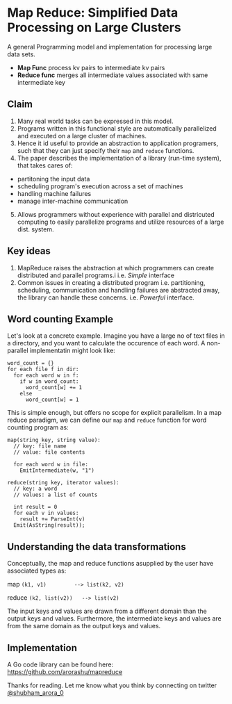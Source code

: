 # Map Reduce: Simplified Data Processing on Large Clusters

A general Programming model and implementation for processing large data sets.

- **Map Func** process kv pairs to intermediate kv pairs
- **Reduce func** merges all intermediate values associated with same intermediate key


## Claim
1. Many real world tasks can be expressed in this model.
2. Programs written in this functional style are automatically parallelized and executed on a large cluster of machines.
3. Hence it id useful to provide an abstraction to application programers, such that they can just specify their `map` and `reduce` functions.
4. The paper describes the implementation of a library (run-time system), that takes cares of:
  - partitoning the input data
  - scheduling program's execution across a set of machines
  - handling machine failures
  - manage inter-machine communication
5. Allows programmers without experience with parallel and districuted computing to easily parallelize programs and utilize resources of a large dist. system.

## Key ideas
1. MapReduce raises the abstraction at which programmers can create distributed and parallel programs.i i.e. *Simple* interface
2. Common issues in creating a distributed program i.e. partitioning, scheduling, communication and handling failures are abstracted away, the library can handle these concerns. i.e. *Powerful* interface.


## Word counting Example

Let's look at a concrete example. Imagine you have a large no of text files in a directory, and you want to calculate the occurence of each word. A non-parallel implementatin might look like:

```
word_count = {}
for each file f in dir:
  for each word w in f:
    if w in word_count:
      word_count[w] += 1
    else
      word_count[w] = 1
```

This is simple enough, but offers no scope for explicit parallelism.
In a map reduce paradigm, we can define our `map` and `reduce` function for word counting program as:

```
map(string key, string value):
  // key: file name
  // value: file contents

  for each word w in file:
    EmitIntermediate(w, "1")

```

```
reduce(string key, iterator values):
  // key: a word
  // values: a list of counts

  int result = 0
  for each v in values:
    result += ParseInt(v)
  Emit(AsString(result));
```

## Understanding the data transformations

Conceptually, the map and reduce functions asupplied by the user have associated types as:
  
  map     `(k1, v1)         --> list(k2, v2)`
  
  reduce  `(k2, list(v2))   --> list(v2)`

The input keys and values are drawn from a different domain than the output keys and values. Furthermore, the intermediate keys and values are from the same domain as the output keys and values.



## Implementation

A Go code library can be found here: https://github.com/arorashu/mapreduce


Thanks for reading. Let me know what you think by connecting on twitter [@shubham_arora_0](https://twitter.com/shubham_arora_0/)

